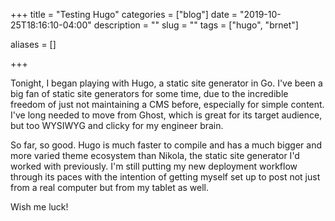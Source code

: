 +++
title = "Testing Hugo"
categories = ["blog"]
date = "2019-10-25T18:16:10-04:00"
description = ""
slug = ""
tags = ["hugo", "brnet"]

aliases = []

+++

Tonight, I began playing with Hugo, a static site generator in Go.  I've been a
big fan of static site generators for some time, due to the incredible freedom
of just not maintaining a CMS before, especially for simple content.  I've long
needed to move from Ghost, which is great for its target audience, but too
WYSIWYG and clicky for my engineer brain.

So far, so good.  Hugo is much faster to compile and has a much bigger and more
varied theme ecosystem than Nikola, the static site generator I'd worked with
previously.  I'm still putting my new deployment workflow through its paces with
the intention of getting myself set up to post not just from a real computer but
from my tablet as well.

Wish me luck!
